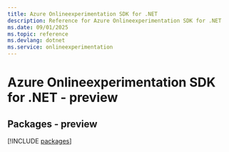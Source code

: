 ```yaml
---
title: Azure Onlineexperimentation SDK for .NET
description: Reference for Azure Onlineexperimentation SDK for .NET
ms.date: 09/01/2025
ms.topic: reference
ms.devlang: dotnet
ms.service: onlineexperimentation
---
```

# Azure Onlineexperimentation SDK for .NET - preview
## Packages - preview
[!INCLUDE [packages](onlineexperimentation-index.md)]